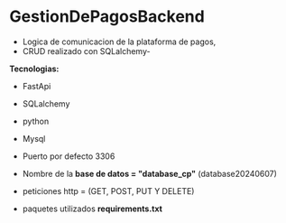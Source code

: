 # GestionDePagosBackend
- Logica de comunicacion de la plataforma de pagos,
- CRUD realizado con SQLalchemy-

**Tecnologias:**

- FastApi
- SQLalchemy
- python
- Mysql

- Puerto por defecto 3306
- Nombre de la **base de datos = "database_cp"** (database20240607)
- peticiones http = (GET, POST, PUT Y DELETE)
- paquetes utilizados **requirements.txt**
